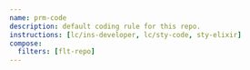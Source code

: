 ```yaml
---
name: prm-code
description: default coding rule for this repo.
instructions: [lc/ins-developer, lc/sty-code, sty-elixir]
compose:
  filters: [flt-repo]
---
```

